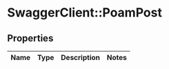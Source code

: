 # SwaggerClient::PoamPost

## Properties
Name | Type | Description | Notes
------------ | ------------- | ------------- | -------------

